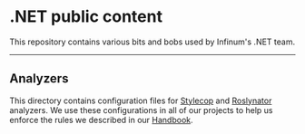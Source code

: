 # .NET public content

This repository contains various bits and bobs used by Infinum's .NET team.

---

## Analyzers

This directory contains configuration files for [Stylecop](https://github.com/DotNetAnalyzers/StyleCopAnalyzers) and [Roslynator](https://github.com/JosefPihrt/Roslynator) analyzers. We use these configurations in all of our projects to help us enforce the rules we described in our [Handbook](https://infinum.com/handbook/dotnet/best-practices/code-style).